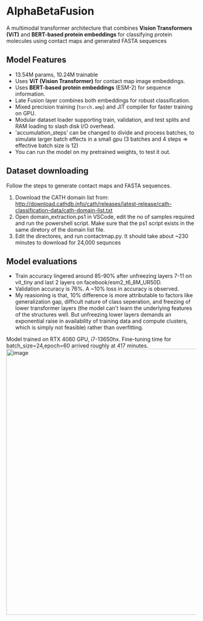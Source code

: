 # AlphaBetaFusion
A multimodal transformer architecture that combines **Vision Transformers (ViT)** and **BERT-based protein embeddings** for classifying protein molecules using contact maps and generated FASTA sequences

## Model Features
- 13.54M params, 10.24M trainable
- Uses **ViT (Vision Transformer)** for contact map image embeddings.
- Uses **BERT-based protein embeddings** (ESM-2) for sequence information.
- Late Fusion layer combines both embeddings for robust classification.
- Mixed precision training (`torch.amp`) and JIT compiler for faster training on GPU.
- Modular dataset loader supporting train, validation, and test splits and RAM loading to slash disk I/O overhead.
- 'accumulation_steps' can be changed to divide and process batches, to simulate larger batch effects in a small gpu (3 batches and 4 steps => effective batch size is 12)
- You can run the model on my pretrained weights, to test it out.



## Dataset downloading
Follow the steps to generate contact maps and FASTA sequences.
1. Download the CATH domain list from: http://download.cathdb.info/cath/releases/latest-release/cath-classification-data/cath-domain-list.txt
2. Open domain_extraction.ps1 in VSCode, edit the no of samples required and run the powershell script. Make sure that the ps1 script exists in the same diretory of the domain list file.
3. Edit the directores, and run contactmap.py. It should take about ~230 minutes to download for 24,000 sequnces


## Model evaluations
- Train accuracy lingered around 85-90% after unfreezing layers 7-11 on vit_tiny and last 2 layers on facebook/esm2_t6_8M_UR50D. 
- Validation accuracy is 76%. A ~10% loss in accuracy is observed. 
- My reasioning is that, 10% difference is more attributable to factors like generalization gap, difficult nature of class seperation, and freezing of lower transformer layers (the model can't learn the underlying features of the structures well. But unfreezing lower layers demands an exponential raise in availability of training data and compute clusters, which is simply not feasible) rather than overfitting.



Model trained on RTX 4060 GPU, i7-13650hx. Fine-tuning time for batch_size=24,epoch=60 arrived roughly at 417 minutes.
<img width="857" height="702" alt="image" src="https://github.com/user-attachments/assets/cc4be937-2de3-489d-a69a-0eace3d3f827" />
